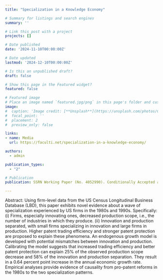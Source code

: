 ```yaml
---
title: "Specialization in a Knowledge Economy"

# Summary for listings and search engines
summary: ''

# Link this post with a project
projects: []

# Date published
date: '2024-11-10T00:00:00Z'

# Date updated
lastmod: '2024-12-10T00:00:00Z'

# Is this an unpublished draft?
draft: false

# Show this page in the Featured widget?
featured: false

# Featured image
# Place an image named `featured.jpg/png` in this page's folder and customize its options here.
image:
#  caption: 'Image credit: [**Unsplash**](https://unsplash.com/photos/CpkOjOcXdUY)'
#  focal_point: ''
#  placement: 2
#  preview_only: false

links:
- name: Media
  url: https://faculti.net/specialization-in-a-knowledge-economy/

authors:
  - admin

publication_types:
  - "2"

# Publication
publication: SSRN Working Paper (No. 4052990). Conditionally Accepted at Journal of Political Economy Macroeconomics

---
```


Abstract: Using firm-level data from the US Census Longitudinal Business Database (LBD), this paper exhibits novel evidence about a wave of specialization experienced by US firms in the 1980s and 1990s. Specifically: (i) Firms, especially innovating ones, decreased production scope, i.e., the number of industries in which they produce. (ii) Innovation and production separated, with small firms specializing in innovation and large firms in production. Higher patent trading efficiency and stronger patent protection are proposed to explain these phenomena. An endogenous growth model is developed with potential mismatches between innovation and production. Calibrating the model suggests that increased trading efficiency and better patent protection can explain 25% of the observed production scope decrease and 58% of the innovation and production separation. They result in a 0.64 percent point increase in the annual economic growth rate. Empirical analyses provide evidence of causality from pro-patent reforms in the 1980s to the two specialization patterns.

